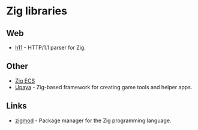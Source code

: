 # Zig libraries

## Web

- [h11](https://github.com/ducdetronquito/h11) - HTTP/1.1 parser for Zig.

## Other

- [Zig ECS](https://github.com/prime31/zig-ecs)
- [Upaya](https://github.com/prime31/zig-upaya) - Zig-based framework for creating game tools and helper apps.

## Links

- [zigmod](https://github.com/nektro/zigmod) - Package manager for the Zig programming language.
